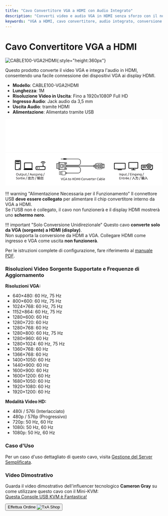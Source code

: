 ```yaml
---
title: "Cavo Convertitore VGA a HDMI con Audio Integrato"
description: "Converti video e audio VGA in HDMI senza sforzo con il nostro cavo convertitore, perfetto per collegare dispositivi più vecchi a display moderni."
keywords: "VGA a HDMI, cavo convertitore, audio integrato, conversione video"
---
```


# Cavo Convertitore VGA a HDMI

![CABLE100-VGA2HDMI](https://assets.openterface.com/images/product/part/CABLE100-VGA2HDMI-1.jpg){:style="height:360px"}

Questo prodotto converte il video VGA e integra l'audio in HDMI, consentendo una facile connessione dei dispositivi VGA ai display HDMI.

-   **Modello**: CABLE100-VGA2HDMI
-   **Lunghezza**: 1M
-   **Risoluzione Video in Uscita**: Fino a 1920x1080P Full HD
-   **Ingresso Audio**: Jack audio da 3,5 mm
-   **Uscita Audio**: tramite HDMI
-   **Alimentazione**: Alimentato tramite USB

![VGA to HDMI Cable Dark](vga2hdmi-connect-dark.svg#only-dark)
![VGA to HDMI Cable Light](vga2hdmi-connect-light.svg#only-light)

!!! warning "Alimentazione Necessaria per il Funzionamento"
    Il connettore USB **deve essere collegato** per alimentare il chip convertitore interno da VGA a HDMI.  
    Se l'USB non è collegato, il cavo non funzionerà e il display HDMI mostrerà uno **schermo nero**.

!!! important "Solo Conversione Unidirezionale"
    Questo cavo **converte solo da VGA (sorgente) a HDMI (display)**.  
    Non supporta la conversione da HDMI a VGA. Collegare HDMI come ingresso e VGA come uscita **non funzionerà**.

Per le istruzioni complete di configurazione, fare riferimento al [manuale PDF](https://github.com/TechxArtisanStudio/Openterface/blob/main/product-printed-materials/vga2hdmi-manual-300-100-2040928.pdf).

### Risoluzioni Video Sorgente Supportate e Frequenze di Aggiornamento

**Risoluzioni VGA:**

-   640×480: 60 Hz, 75 Hz
-   800×600: 60 Hz, 75 Hz
-   1024×768: 60 Hz, 75 Hz
-   1152×864: 60 Hz, 75 Hz
-   1280×600: 60 Hz
-   1280×720: 60 Hz
-   1280×768: 60 Hz
-   1280×800: 60 Hz, 75 Hz
-   1280×960: 60 Hz
-   1280×1024: 60 Hz, 75 Hz
-   1360×768: 60 Hz
-   1366×768: 60 Hz
-   1400×1050: 60 Hz
-   1440×900: 60 Hz
-   1600×900: 60 Hz
-   1600×1200: 60 Hz
-   1680×1050: 60 Hz
-   1920×1080: 60 Hz
-   1920×1200: 60 Hz

**Modalità Video HD:**

-   480i / 576i (Interlacciato)
-   480p / 576p (Progressivo)
-   720p: 50 Hz, 60 Hz
-   1080i: 50 Hz, 60 Hz
-   1080p: 50 Hz, 60 Hz

### Caso d'Uso

Per un caso d'uso dettagliato di questo cavo, visita [Gestione del Server Semplificata](/use-cases/#streamlined-server-management).

### Video Dimostrativo

Guarda il video dimostrativo dell'influencer tecnologico **Cameron Gray** su come utilizzare questo cavo con il Mini-KVM:  
[Questa Console USB KVM è Fantastica!](https://youtu.be/xAEQpWyfY-c?si=auB5NtqHVw2C7iIK&t=1693)

<button class="md-button" onclick="window.location.href='https://shop.techxartisan.com/products/vga-to-hdmi-converter-cable'"> Effettua Ordine <img src="/images/trademark/txa.svg" alt="TxA Shop" style="vertical-align: middle; height: 20px;"></button>
